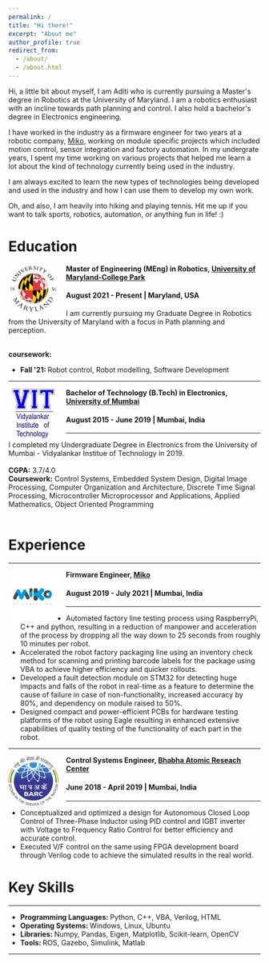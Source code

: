 ```yaml
---
permalink: /
title: "Hi there!"
excerpt: "About me"
author_profile: true
redirect_from: 
  - /about/
  - /about.html
---
```


Hi, a little bit about myself, I am Aditi who is currently pursuing a Master's degree in Robotics at the University of Maryland. I am a robotics enthusiast with an incline towards path planning and control. I also hold a bachelor's degree in Electronics engineering.

I have worked in the industry as a firmware engineer for two years at a robotic company, [Miko](https://miko.ai/), working on module specific projects which included motion control, sensor integration and factory automation. In my undergrate years, I spent my time working on various projects that helped me learn a lot about the kind of technology currently being used in the industry. 

I am always excited to learn the new types of technologies being developed and used in the industry and how I can use them to develop my own work.

Oh, and also, I am heavily into hiking and playing tennis. Hit me up if you want to talk sports, robotics, automation, or anything fun in life! :)

# Education
<img align="left" height="100" width="100" src="../images/maryland.jpg" style="padding-right:15px">

**Master of Engineering (MEng) in Robotics, [University of Maryland-College Park](https://www.umd.edu/)**
#### August 2021 - Present | Maryland, USA
I am currently pursuing my Graduate Degree in Robotics from the University of Maryland with a focus in Path planning and perception. <br> <br>

<strong>coursework:</strong>
* <strong>Fall '21: </strong>Robot control, Robot modelling, Software Development <br>

-----
<img align="left" height="100" width="100" src="../images/vit.jpeg" style="padding-right:15px">

**Bachelor of Technology (B.Tech) in Electronics, [University of Mumbai](https://mu.ac.in/)**
#### August 2015 - June 2019 | Mumbai, India

-----
I completed my Undergraduate Degree in Electronics from the University of Mumbai - Vidyalankar Institue of Technology in 2019. <br> <br>
<strong>CGPA:</strong> 3.7/4.0 <br> 
<strong>Coursework:</strong> Control Systems, Embedded System Design, Digital Image Processing, Computer Organization and Architecture,
Discrete Time Signal Processing, Microcontroller Microprocessor and Applications, Applied Mathematics, Object Oriented
Programming <br>
<br>

# Experience
-----
<img align="left" height="100" width="100" src="../images/miko.png" style="padding-right:15px">

**Firmware Engineer, [Miko](https://miko.ai/)** 
#### August 2019 - July 2021 | Mumbai, India
----- 
* Automated factory line testing process using RaspberryPi, C++ and python, resulting in a reduction of manpower and acceleration
of the process by dropping all the way down to 25 seconds from roughly 10 minutes per robot.
* Accelerated the robot factory packaging line using an inventory check method for scanning and printing barcode labels for the
package using VBA to achieve higher efficiency and quicker rollouts.
* Developed a fault detection module on STM32 for detecting huge impacts and falls of the robot in real-time as a feature to
determine the cause of failure in case of non-functionality, increased accuracy by 80%, and dependency on module raised to 50%.
* Designed compact and power-efficient PCBs for hardware testing platforms of the robot using Eagle resulting in enhanced
extensive capabilities of quality testing of the functionality of each part in the robot.

-----
<img align="left" height="100" width="100" src="../images/barc.png" style="padding-right:15px">

**Control Systems Engineer, [Bhabha Atomic Reseach Center](http://www.barc.gov.in/)** 
#### June 2018 - April 2019 | Mumbai, India
----- 
* Conceptualized and optimized a design for Autonomous Closed Loop Control of Three-Phase Inductor using PID control and IGBT
inverter with Voltage to Frequency Ratio Control for better efficiency and accurate control.
* Executed V/F control on the same using FPGA development board through Verilog code to achieve the simulated results in the real world.

# Key Skills
----
* <strong> Programming Languages: </strong> Python, C++, VBA, Verilog, HTML <br>
* <strong> Operating Systems: </strong> Windows, Linux, Ubuntu <br>
* <strong> Libraries: </strong> Numpy, Pandas, Eigen, Matplotlib, Scikit-learn, OpenCV <br>
* <strong> Tools: </strong> ROS, Gazebo, Simulink, Matlab <br>
  
----